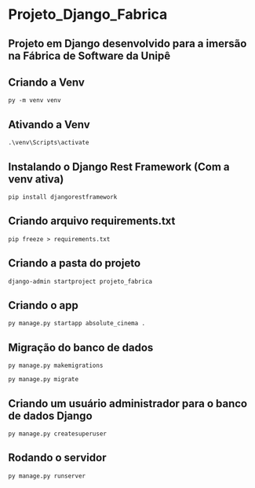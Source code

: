 # Projeto_Django_Fabrica
## Projeto em Django desenvolvido para a imersão na Fábrica de Software da Unipê

## Criando a Venv
```shell
py -m venv venv
```

## Ativando a Venv
```shell
.\venv\Scripts\activate
```

## Instalando o Django Rest Framework (Com a venv ativa)
```shell
pip install djangorestframework
```

## Criando arquivo requirements.txt
```shell
pip freeze > requirements.txt
```

## Criando a pasta do projeto
```shell
django-admin startproject projeto_fabrica
```

## Criando o app
```shell
py manage.py startapp absolute_cinema .
```

## Migração do banco de dados
```shell
py manage.py makemigrations
```
```shell
py manage.py migrate
```

## Criando um usuário administrador para o banco de dados Django
```shell
py manage.py createsuperuser
```

## Rodando o servidor
```shell
py manage.py runserver
```
